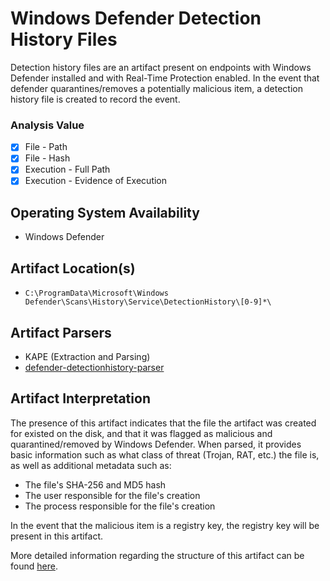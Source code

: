 # Windows Defender Detection History Files
Detection history files are an artifact present on endpoints with Windows Defender installed and with Real-Time Protection enabled. In the event that defender quarantines/removes a potentially malicious item, a detection history file is created to record the event.

### Analysis Value
 - [x] File - Path
 - [x] File - Hash
 - [x] Execution - Full Path
 - [x] Execution - Evidence of Execution

## Operating System Availability
 - Windows Defender

## Artifact Location(s)
 - `C:\ProgramData\Microsoft\Windows Defender\Scans\History\Service\DetectionHistory\[0-9]*\`

## Artifact Parsers
 - KAPE (Extraction and Parsing)
 - [defender-detectionhistory-parser](https://github.com/jklepsercyber/defender-detectionhistory-parser)

## Artifact Interpretation
The presence of this artifact indicates that the file the artifact was created for existed on the disk, and that it was flagged as malicious and quarantined/removed by Windows Defender. When parsed, it provides basic information such as what class of threat (Trojan, RAT, etc.) the file is, as well as additional metadata such as:

 - The file's SHA-256 and MD5 hash
 - The user responsible for the file's creation
 - The process responsible for the file's creation

In the event that the malicious item is a registry key, the registry key will be present in this artifact.

More detailed information regarding the structure of this artifact can be found [here](https://github.com/libyal/dtformats/blob/main/documentation/Windows%20Defender%20scan%20DetectionHistory%20file%20format.asciidoc).
